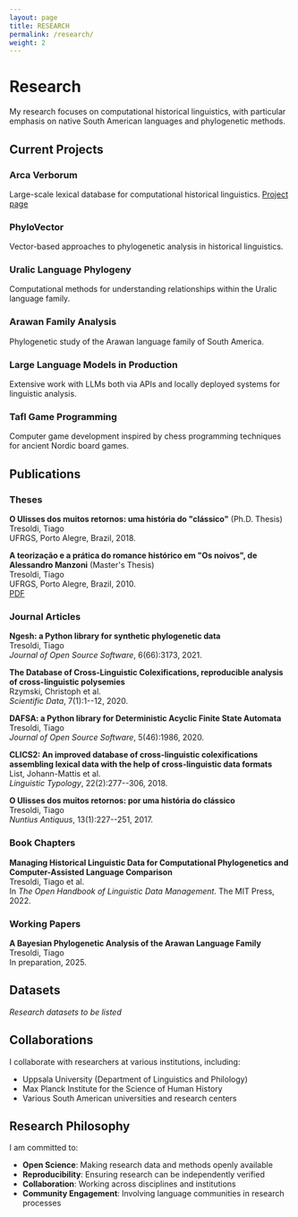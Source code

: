 ```yaml
---
layout: page
title: RESEARCH
permalink: /research/
weight: 2
---
```


# Research

My research focuses on computational historical linguistics, with particular emphasis on native South American languages and phylogenetic methods.

## Current Projects

### Arca Verborum
Large-scale lexical database for computational historical linguistics. [Project page](https://www.tresoldi.org/arcaverborum)

### PhyloVector
Vector-based approaches to phylogenetic analysis in historical linguistics.

### Uralic Language Phylogeny
Computational methods for understanding relationships within the Uralic language family.

### Arawan Family Analysis
Phylogenetic study of the Arawan language family of South America.

### Large Language Models in Production
Extensive work with LLMs both via APIs and locally deployed systems for linguistic analysis.

### Tafl Game Programming
Computer game development inspired by chess programming techniques for ancient Nordic board games.

<div class="decorative-border"></div>

## Publications

### Theses

**O Ulisses dos muitos retornos: uma história do "clássico"** (Ph.D. Thesis)  
Tresoldi, Tiago  
UFRGS, Porto Alegre, Brazil, 2018.

**A teorização e a prática do romance histórico em "Os noivos", de Alessandro Manzoni** (Master's Thesis)  
Tresoldi, Tiago  
UFRGS, Porto Alegre, Brazil, 2010.  
[PDF](/assets/publications/tresoldi2010mestrado.pdf)

### Journal Articles

**Ngesh: a Python library for synthetic phylogenetic data**  
Tresoldi, Tiago  
*Journal of Open Source Software*, 6(66):3173, 2021.

**The Database of Cross-Linguistic Colexifications, reproducible analysis of cross-linguistic polysemies**  
Rzymski, Christoph et al.  
*Scientific Data*, 7(1):1--12, 2020.

**DAFSA: a Python library for Deterministic Acyclic Finite State Automata**  
Tresoldi, Tiago  
*Journal of Open Source Software*, 5(46):1986, 2020.

**CLICS2: An improved database of cross-linguistic colexifications assembling lexical data with the help of cross-linguistic data formats**  
List, Johann-Mattis et al.  
*Linguistic Typology*, 22(2):277--306, 2018.

**O Ulisses dos muitos retornos: por uma história do clássico**  
Tresoldi, Tiago  
*Nuntius Antiquus*, 13(1):227--251, 2017.

### Book Chapters

**Managing Historical Linguistic Data for Computational Phylogenetics and Computer-Assisted Language Comparison**  
Tresoldi, Tiago et al.  
In *The Open Handbook of Linguistic Data Management*. The MIT Press, 2022.

### Working Papers

**A Bayesian Phylogenetic Analysis of the Arawan Language Family**  
Tresoldi, Tiago  
In preparation, 2025.

## Datasets

*Research datasets to be listed*

## Collaborations

I collaborate with researchers at various institutions, including:
- Uppsala University (Department of Linguistics and Philology)
- Max Planck Institute for the Science of Human History
- Various South American universities and research centers

## Research Philosophy

I am committed to:
- **Open Science**: Making research data and methods openly available
- **Reproducibility**: Ensuring research can be independently verified
- **Collaboration**: Working across disciplines and institutions
- **Community Engagement**: Involving language communities in research processes